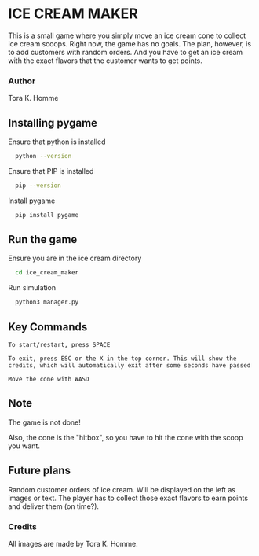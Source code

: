 # ICE CREAM MAKER
This is a small game where you simply move an ice cream cone to collect ice cream scoops. Right now, the game has no goals. The plan, however, is to add customers with random orders. And you have to get an ice cream with the exact flavors that the customer wants to get points.

### Author
Tora K. Homme

## Installing pygame
Ensure that python is installed

```bash
  python --version
```

Ensure that PIP is installed

```bash
  pip --version
```

Install pygame 

```bash
  pip install pygame
```

## Run the game
Ensure you are in the ice cream directory

```bash
  cd ice_cream_maker
```

Run simulation

```bash
  python3 manager.py
```

## Key Commands
```To start/restart, press SPACE```

```To exit, press ESC or the X in the top corner. This will show the credits, which will automatically exit after some seconds have passed```

```Move the cone with WASD```


## Note
The game is not done! 

Also, the cone is the "hitbox", so you have to hit the cone with the scoop you want.

## Future plans
Random customer orders of ice cream. Will be displayed on the left as images or text. The player has to collect those exact flavors to earn points and deliver them (on time?). 

### Credits
All images are made by Tora K. Homme.







